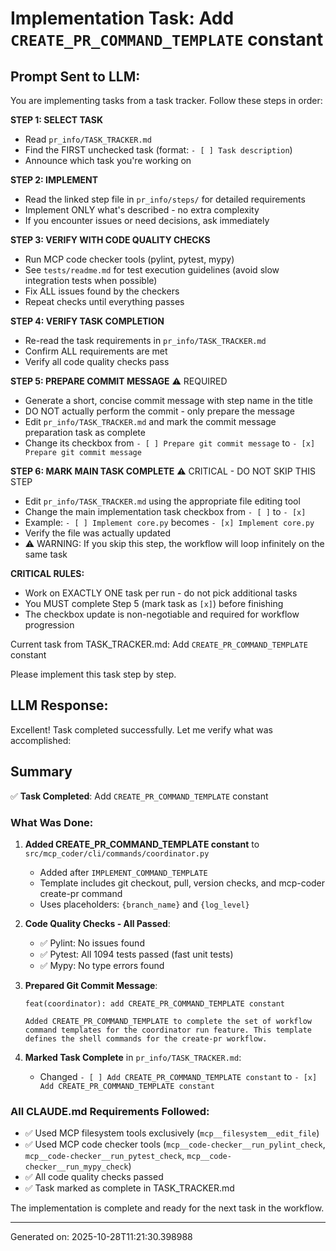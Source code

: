 # Implementation Task: Add `CREATE_PR_COMMAND_TEMPLATE` constant

## Prompt Sent to LLM:
You are implementing tasks from a task tracker. Follow these steps in order:

**STEP 1: SELECT TASK**
- Read `pr_info/TASK_TRACKER.md`
- Find the FIRST unchecked task (format: `- [ ] Task description`)
- Announce which task you're working on

**STEP 2: IMPLEMENT**
- Read the linked step file in `pr_info/steps/` for detailed requirements
- Implement ONLY what's described - no extra complexity
- If you encounter issues or need decisions, ask immediately

**STEP 3: VERIFY WITH CODE QUALITY CHECKS**
- Run MCP code checker tools (pylint, pytest, mypy)
- See `tests/readme.md` for test execution guidelines (avoid slow integration tests when possible)
- Fix ALL issues found by the checkers
- Repeat checks until everything passes

**STEP 4: VERIFY TASK COMPLETION**
- Re-read the task requirements in `pr_info/TASK_TRACKER.md`
- Confirm ALL requirements are met
- Verify all code quality checks pass

**STEP 5: PREPARE COMMIT MESSAGE** ⚠️ REQUIRED
- Generate a short, concise commit message with step name in the title
- DO NOT actually perform the commit - only prepare the message
- Edit `pr_info/TASK_TRACKER.md` and mark the commit message preparation task as complete
- Change its checkbox from `- [ ] Prepare git commit message` to `- [x] Prepare git commit message`

**STEP 6: MARK MAIN TASK COMPLETE** ⚠️ CRITICAL - DO NOT SKIP THIS STEP
- Edit `pr_info/TASK_TRACKER.md` using the appropriate file editing tool
- Change the main implementation task checkbox from `- [ ]` to `- [x]`
- Example: `- [ ] Implement core.py` becomes `- [x] Implement core.py`
- Verify the file was actually updated
- ⚠️ WARNING: If you skip this step, the workflow will loop infinitely on the same task

**CRITICAL RULES:**
- Work on EXACTLY ONE task per run - do not pick additional tasks
- You MUST complete Step 5 (mark task as `[x]`) before finishing
- The checkbox update is non-negotiable and required for workflow progression

Current task from TASK_TRACKER.md: Add `CREATE_PR_COMMAND_TEMPLATE` constant

Please implement this task step by step.

## LLM Response:
Excellent! Task completed successfully. Let me verify what was accomplished:

## Summary

✅ **Task Completed**: Add `CREATE_PR_COMMAND_TEMPLATE` constant

### What Was Done:

1. **Added CREATE_PR_COMMAND_TEMPLATE constant** to `src/mcp_coder/cli/commands/coordinator.py`
   - Added after `IMPLEMENT_COMMAND_TEMPLATE`
   - Template includes git checkout, pull, version checks, and mcp-coder create-pr command
   - Uses placeholders: `{branch_name}` and `{log_level}`

2. **Code Quality Checks - All Passed**:
   - ✅ Pylint: No issues found
   - ✅ Pytest: All 1094 tests passed (fast unit tests)
   - ✅ Mypy: No type errors found

3. **Prepared Git Commit Message**:
   ```
   feat(coordinator): add CREATE_PR_COMMAND_TEMPLATE constant

   Added CREATE_PR_COMMAND_TEMPLATE to complete the set of workflow command templates for the coordinator run feature. This template defines the shell commands for the create-pr workflow.
   ```

4. **Marked Task Complete** in `pr_info/TASK_TRACKER.md`:
   - Changed `- [ ] Add CREATE_PR_COMMAND_TEMPLATE constant` to `- [x] Add CREATE_PR_COMMAND_TEMPLATE constant`

### All CLAUDE.md Requirements Followed:
- ✅ Used MCP filesystem tools exclusively (`mcp__filesystem__edit_file`)
- ✅ Used MCP code checker tools (`mcp__code-checker__run_pylint_check`, `mcp__code-checker__run_pytest_check`, `mcp__code-checker__run_mypy_check`)
- ✅ All code quality checks passed
- ✅ Task marked as complete in TASK_TRACKER.md

The implementation is complete and ready for the next task in the workflow.

---
Generated on: 2025-10-28T11:21:30.398988